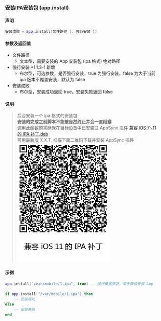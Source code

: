 ### 安装IPA安装包 \(**app\.install**\)


#### 声明
```lua
安装成败 = app.install(文件路径 [, 强行安装 ])
```


#### 参数及返回值
- 文件路径
    - 文本型，需要安装的 App 安装包 (ipa 格式) 绝对路径
- 强行安装 \*1\.1\.3\-1 新增
    - 布尔型，可选参数，是否强行安装，true 为强行安装，false 为大于当前 ipa 版本不覆盖安装，默认为 false
- 安装成败
    - 布尔型，安装成功返回 true，安装失败返回 false


#### 说明
> 后台安装一个 ipa 格式的安装包  
> **安装的完成之前脚本不能被自然终止并会一直阻塞**  
> 调用此函数前需确保在目标设备中已安装过 AppSync 插件 [兼容 iOS 7~11 的 IPA 补丁.deb](https://apt-pages.xxtouch.com/others/%E5%85%BC%E5%AE%B9iOS11%E7%9A%84IPA%E8%A1%A5%E4%B8%81%28app.install%E4%BE%9D%E8%B5%96%29.deb)  
> 可用最新版 X.X.T. 扫描下面二维码下载并安装 AppSync 插件  
> ![兼容 iOS 11 的 IPA 补丁.png](AppSyncUnified.png)  


#### 示例  
```lua
app.install("/var/mobile/1.ipa", true) -- 强行覆盖安装，用于降级安装 App
--
if app.install("/var/mobile/1.ipa") then
    -- 安装成功
else
    -- 安装失败
end
```

